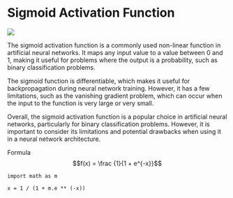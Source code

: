 # Sigmoid Activation Function 
<img src = "https://miro.medium.com/v2/resize:fit:970/1*Xu7B5y9gp0iL5ooBj7LtWw.png">

The sigmoid activation function is a commonly used non-linear function in artificial neural networks. It maps any input value to a value between 0 and 1, making it useful for problems where the output is a probability, such as binary classification problems.

The sigmoid function is differentiable, which makes it useful for backpropagation during neural network training. However, it has a few limitations, such as the vanishing gradient problem, which can occur when the input to the function is very large or very small.

Overall, the sigmoid activation function is a popular choice in artificial neural networks, particularly for binary classification problems. However, it is important to consider its limitations and potential drawbacks when using it in a neural network architecture.

Formula $$f(x) = \frac {1}{1 + e^{-x}}$$

```
import math as m

x = 1 / (1 + m.e ** (-x))
```
